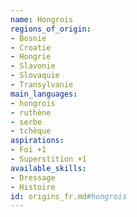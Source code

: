 ```yaml
---
name: Hongrois
regions_of_origin:
- Bosnie
- Croatie
- Hongrie
- Slavonie
- Slovaquie
- Transylvanie
main_languages:
- hongrois
- ruthène
- serbe
- tchèque
aspirations:
- Foi +1
- Superstition +1
available_skills:
- Dressage
- Histoire
id: origins_fr.md#hongrois
---
```


